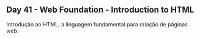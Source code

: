 ## Day 41 - Web Foundation - Introduction to HTML
Introdução ao HTML, a linguagem fundamental para criação de páginas web.